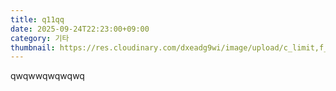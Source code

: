 ```yaml
---
title: q11qq
date: 2025-09-24T22:23:00+09:00
category: 기타
thumbnail: https://res.cloudinary.com/dxeadg9wi/image/upload/c_limit,f_auto,q_auto,w_1600/v1758720240/%E1%84%8D%E1%85%A1%E1%86%BC%E1%84%80%E1%85%AE_p9qdq4.png
---
```

qwqwwqwqwqwq
